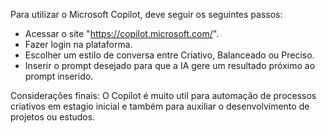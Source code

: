 Para utilizar o Microsoft Copilot, deve seguir os seguintes passos:
- Acessar o site "https://copilot.microsoft.com/".
- Fazer login na plataforma.
- Escolher um estilo de conversa entre Criativo, Balanceado ou Preciso.
- Inserir o prompt desejado para que a IA gere um resultado próximo ao prompt inserido.

Considerações finais: O Copilot é muito util para automação de processos criativos em estagio inicial e também para auxiliar o desenvolvimento de projetos ou estudos. 